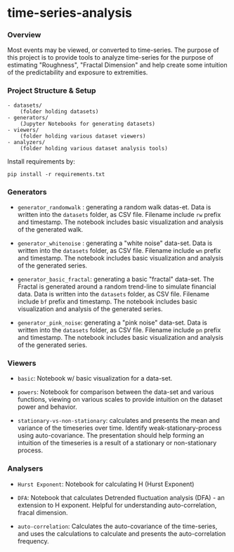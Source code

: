 # time-series-analysis

### Overview

Most events may be viewed, or converted to time-series. The purpose of this project is to provide tools to analyze time-series for the purpose of estimating "Roughness", "Fractal Dimension" and help create some intuition of the predictability and exposure to extremities.  

### Project Structure & Setup

```
- datasets/
    (folder holding datasets)
- generators/ 
    (Jupyter Notebooks for generating datasets)
- viewers/
    (folder holding various dataset viewers)
- analyzers/
    (folder holding various dataset analysis tools)
```

Install requirements by:
 
`pip install -r requirements.txt`


### Generators

* `generator_randomwalk` : generating a random walk datas-et. Data is written into the `datasets` folder, as CSV file. Filename include `rw` prefix and timestamp. The notebook includes basic visualization and analysis of the generated walk.

* `generator_whitenoise` : generating a "white noise" data-set. Data is written into the `datasets` folder, as CSV file. Filename include `wn` prefix and timestamp. The notebook includes basic visualization and analysis of the generated series.

* `generator_basic_fractal`: generating a basic "fractal" data-set. The Fractal is generated around a random trend-line to simulate financial data. Data is written into the `datasets` folder, as CSV file. Filename include `bf` prefix and timestamp. The notebook includes basic visualization and analysis of the generated series.

* `generator_pink_noise`: generating a "pink noise" data-set. Data is written into the `datasets` folder, as CSV file. Filename include `pn` prefix and timestamp. The notebook includes basic visualization and analysis of the generated series.

### Viewers

* `basic`: Notebook w/ basic visualization for a data-set.

* `powers`: Notebook for comparison between the data-set and various functions, viewing on various scales to provide intuition on the dataset power and behavior.

* `stationary-vs-non-stationary`: calculates and presents the mean and variance of the timeseries over time. Identify weak-stationary-process using auto-covariance. The presentation should help forming an intuition of the timeseries is a result of a stationary or non-stationary process. 

### Analysers 

* `Hurst Exponent`: Notebook for calculating H (Hurst Exponent) 

* `DFA`: Notebook that calculates Detrended fluctuation analysis (DFA) - an extension to H exponent. Helpful for understanding auto-correlation, fracal dimension. 

* `auto-correlation`: Calculates the auto-covariance of the time-series, and uses the calculations to calculate and presents the auto-correlation frequency.



